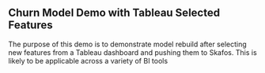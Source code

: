 ## Churn Model Demo with Tableau Selected Features

The purpose of this demo is to demonstrate model rebuild after selecting new features from a Tableau dashboard and pushing them to Skafos. This is likely to be applicable across a variety of BI tools 

